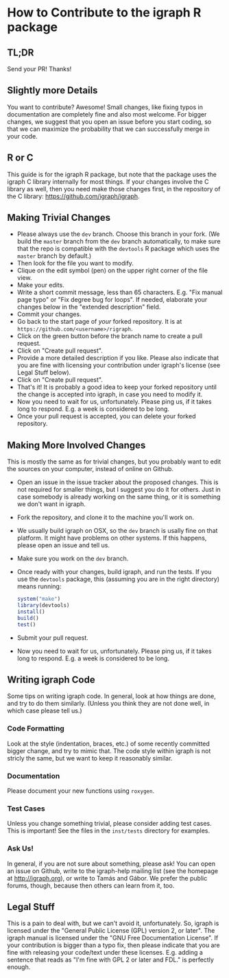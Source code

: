 
# How to Contribute to the igraph R package

## TL;DR

Send your PR! Thanks!

## Slightly more Details

You want to contribute? Awesome! Small changes, like fixing typos in
documentation are completely fine and also most welcome. For bigger
changes, we suggest that you open an issue before you start coding, so that
we can maximize the probability that we can successfully merge in your
code.

## R or C

This guide is for the igraph R package, but note that the package uses the
igraph C library internally for most things. If your changes involve the C
library as well, then you need make those changes first, in the repository
of the C library: https://github.com/igraph/igraph.

## Making Trivial Changes

* Please always use the `dev` branch. Choose this branch in your fork. (We
  build the `master` branch from the `dev` branch automatically, to make
  sure that the repo is compatible with the `devtools` R package which uses
  the `master` branch by default.)
* Then look for the file you want to modify.
* Clique on the edit symbol (pen) on the upper right corner of the file
  view.
* Make your edits.
* Write a short commit message, less than 65 characters. E.g.  "Fix manual
  page typo" or "Fix degree bug for loops". If needed, elaborate your
  changes below in the "extended description" field.
* Commit your changes.
* Go back to the start page of *your* forked repository. It is at
  `https://github.com/<username>/rigraph`.
* Click on the green button before the branch name to create a pull
  request.
* Click on "Create pull request".
* Provide a more detailed description if you like. Please also indicate
  that you are fine with licensing your contribution under igraph's license
  (see Legal Stuff below).
* Click on "Create pull request".
* That's it! It is probably a good idea to keep your forked repository
  until the change is accepted into igraph, in case you need to modify it.
* Now you need to wait for us, unfortunately. Please ping us, if it takes
  long to respond. E.g. a week is considered to be long.
* Once your pull request is accepted, you can delete your forked repository.

## Making More Involved Changes

This is mostly the same as for trivial changes, but you probably want to
edit the sources on your computer, instead of online on Github.

* Open an issue in the issue tracker about the proposed changes.  This is
  not required for smaller things, but I suggest you do it for others. Just
  in case somebody is already working on the same thing, or it is something
  we don't want in igraph.
* Fork the repository, and clone it to the machine you'll work on.
* We usually build igraph on OSX, so the `dev` branch is usally fine on
  that platform. It might have problems on other systems. If this happens,
  please open an issue and tell us.
* Make sure you work on the `dev` branch.
* Once ready with your changes, build igraph, and run the tests. If you use
  the `devtools` package, this (assuming you are in the right directory)
  means running:

  ```R
  system("make")
  library(devtools)
  install()
  build()
  test()
  ```

* Submit your pull request.
* Now you need to wait for us, unfortunately. Please ping us, if it takes
  long to respond. E.g. a week is considered to be long.

## Writing igraph Code 

Some tips on writing igraph code. In general, look at how things are done,
and try to do them similarly. (Unless you think they are not done well, in
which case please tell us.)

### Code Formatting

Look at the style (indentation, braces, etc.) of some recently committed
bigger change, and try to mimic that. The code style within igraph is not
stricly the same, but we want to keep it reasonably similar.

### Documentation

Please document your new functions using `roxygen`.

### Test Cases

Unless you change something trivial, please consider adding test cases.
This is important! See the files in the `inst/tests` directory for
examples.

### Ask Us!

In general, if you are not sure about something, please ask! You can
open an issue on Github, write to the igraph-help mailing list (see the
homepage at http://igraph.org), or write to Tamás and Gábor. We prefer
the public forums, though, because then others can learn from it, too.

## Legal Stuff

This is a pain to deal with, but we can't avoid it, unfortunately.  So,
igraph is licensed under the "General Public License (GPL) version 2, or
later". The igraph manual is licensed under the "GNU Free Documentation
License".  If your contribution is bigger than a typo fix, then please
indicate that you are fine with releasing your code/text under these
licenses.  E.g. adding a sentence that reads as "I'm fine with GPL 2 or
later and FDL."  is perfectly enough.
